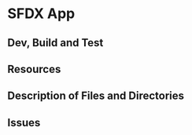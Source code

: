 # SFDX  App



## Dev, Build and Test



## Resources


## Description of Files and Directories


## Issues


